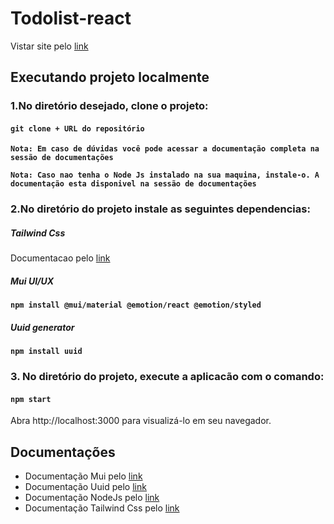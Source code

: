 # Todolist-react

Vistar site pelo [link]()

## Executando projeto localmente

### 1.No diretório desejado, clone o projeto:
#### `git clone + URL do repositório`


**`Nota: Em caso de dúvidas você pode acessar a documentação completa na sessão de documentações`**

**`Nota: Caso nao tenha o Node Js instalado na sua maquina, instale-o. A documentação esta disponivel na sessão de documentações`** 


### 2.No diretório do projeto instale as seguintes dependencias:

##### Tailwind Css
Documentacao pelo [link](https://tailwindcss.com/)
 
##### Mui UI/UX
#### `npm install @mui/material @emotion/react @emotion/styled`
 
##### Uuid generator
#### `npm install uuid`


### 3. No diretório do projeto, execute a aplicacão com o comando:
#### `npm start`

Abra http://localhost:3000 para visualizá-lo em seu navegador.



## Documentações 


- Documentação Mui pelo [link](https://mui.com/) 
- Documentação Uuid pelo [link](https://www.npmjs.com/package/uuid) 
- Documentação NodeJs pelo [link](https://nodejs.org/pt-br/download/package-manager)
- Documentação Tailwind Css pelo [link](https://tailwindcss.com/) 

